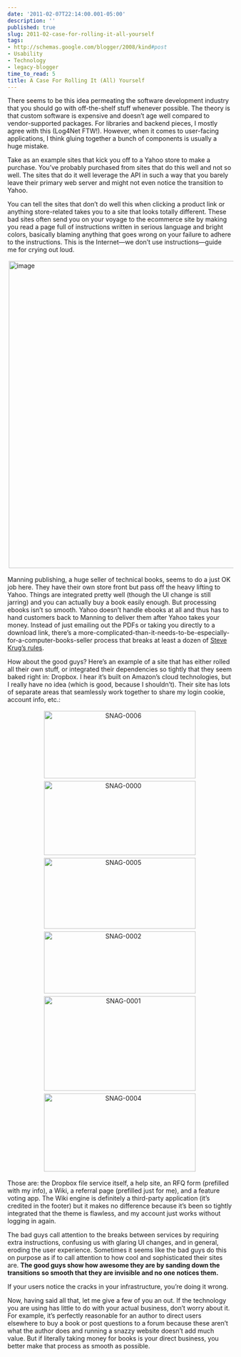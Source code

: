 ```yaml
---
date: '2011-02-07T22:14:00.001-05:00'
description: ''
published: true
slug: 2011-02-case-for-rolling-it-all-yourself
tags:
- http://schemas.google.com/blogger/2008/kind#post
- Usability
- Technology
- legacy-blogger
time_to_read: 5
title: A Case For Rolling It (All) Yourself
---
```


<p>There seems to be this idea permeating the software development industry that you should go with off-the-shelf stuff whenever possible. The theory is that custom software is expensive and doesn’t age well compared to vendor-supported packages. For libraries and backend pieces, I mostly agree with this (Log4Net FTW!). However, when it comes to user-facing applications, I think gluing together a bunch of components is usually a huge mistake.</p>
<p>Take as an example sites that kick you off to a Yahoo store to make a purchase. You’ve probably purchased from sites that do this well and not so well. The sites that do it well leverage the API in such a way that you barely leave their primary web server and might not even notice the transition to Yahoo. </p>
<p>You can tell the sites that don’t do well this when clicking a product link or anything store-related takes you to a site that looks totally different. These bad sites often send you on your voyage to the ecommerce site by making you read a page full of instructions written in serious language and bright colors, basically blaming anything that goes wrong on your failure to adhere to the instructions. This is the Internet—we don’t use instructions—guide me for crying out loud.</p>
<p><img alt="image" height="688" src="http://lh5.ggpht.com/_IKD9WtY5kxU/TVC1GcRD1uI/AAAAAAAABZE/BAKDiRxroIQ/image%5B4%5D.png" style="margin: 3px; display: inline;" title="image" width="700" /></p>
<p>Manning publishing, a huge seller of technical books, seems to do a just OK job here. They have their own store front but pass off the heavy lifting to Yahoo. Things are integrated pretty well (though the UI change is still jarring) and you can actually buy a book easily enough. But processing ebooks isn’t so smooth. Yahoo doesn’t handle ebooks at all and thus has to hand customers back to Manning to deliver them after Yahoo takes your money. Instead of just emailing out the PDFs or taking you directly to a download link, there’s a more-complicated-than-it-needs-to-be-especially-for-a-computer-books-seller process that breaks at least a dozen of <a href="http://www.amazon.com/Dont-Make-Me-Think-Usability/dp/0321344758" target="_blank">Steve Krug’s rules</a>.</p>
<p>How about the good guys? Here’s an example of a site that has either rolled all their own stuff, or integrated their dependencies so tightly that they seem baked right in: Dropbox. I hear it’s built on Amazon’s cloud technologies, but I really have no idea (which is good, because I shouldn’t). Their site has lots of separate areas that seamlessly work together to share my login cookie, account info, etc.:</p>  <p align="center"><a href="http://lh3.ggpht.com/_IKD9WtY5kxU/TVC1VeplBBI/AAAAAAAABZg/bGxpWBbAHaA/s1600-h/SNAG-0006%5B4%5D.png"><img alt="SNAG-0006" height="151" src="http://lh5.ggpht.com/_IKD9WtY5kxU/TVC1Gk-26sI/AAAAAAAABZk/svhs1V3jnZg/SNAG-0006_thumb.png" style="margin: 3px; display: inline;" title="SNAG-0006" width="340" /></a><a href="http://lh6.ggpht.com/_IKD9WtY5kxU/TVC1VxV2tcI/AAAAAAAABZo/jLBHx7ybSYg/s1600-h/SNAG-0000%5B4%5D.png"><img alt="SNAG-0000" height="166" src="http://lh6.ggpht.com/_IKD9WtY5kxU/TVC1HPDpZrI/AAAAAAAABZw/QbOm24tvhoo/SNAG-0000_thumb.png" style="margin: 3px; display: inline;" title="SNAG-0000" width="340" /></a><a href="http://lh4.ggpht.com/_IKD9WtY5kxU/TVC1Wn9BzbI/AAAAAAAABZ0/d4ey3vmiIE4/s1600-h/SNAG-0005%5B4%5D.png"><img alt="SNAG-0005" height="159" src="http://lh4.ggpht.com/_IKD9WtY5kxU/TVC1H0ZUlqI/AAAAAAAABZ4/rJGrvboVUYk/SNAG-0005_thumb.png" style="margin: 3px; display: inline;" title="SNAG-0005" width="340" /></a><a href="http://lh3.ggpht.com/_IKD9WtY5kxU/TVC1XcgZFHI/AAAAAAAABaE/kyPRQ9vkksc/s1600-h/SNAG-0002%5B4%5D.png"><img alt="SNAG-0002" height="139" src="http://lh6.ggpht.com/_IKD9WtY5kxU/TVC1ILi5Q7I/AAAAAAAABaI/GI7P1CQTlvA/SNAG-0002_thumb.png" style="margin: 3px; display: inline;" title="SNAG-0002" width="340" /></a><a href="http://lh4.ggpht.com/_IKD9WtY5kxU/TVC1ZENLN5I/AAAAAAAABaM/j8fSltWIt_o/s1600-h/SNAG-0001%5B4%5D.png"><img alt="SNAG-0001" height="212" src="http://lh5.ggpht.com/_IKD9WtY5kxU/TVC1IghuWMI/AAAAAAAABaU/pL36MMl9Ehs/SNAG-0001_thumb.png" style="margin: 3px; display: inline;" title="SNAG-0001" width="340" /></a><a href="http://lh4.ggpht.com/_IKD9WtY5kxU/TVC1aPD7YlI/AAAAAAAABaY/v_VehBWNkEs/s1600-h/SNAG-0004%5B4%5D.png"><img alt="SNAG-0004" height="175" src="http://lh6.ggpht.com/_IKD9WtY5kxU/TVC1JHsZHzI/AAAAAAAABac/LYoTb-pO4SE/SNAG-0004_thumb.png" style="margin: 3px; display: inline;" title="SNAG-0004" width="340" /></a></p>
<p>Those are: the Dropbox file service itself, a help site, an RFQ form (prefilled with my info), a Wiki, a referral page (prefilled just for me), and a feature voting app. The Wiki engine is definitely a third-party application (it’s credited in the footer) but it makes no difference because it’s been so tightly integrated that the theme is flawless, and my account just works without logging in again. </p>
<p>The bad guys call attention to the breaks between services by requiring extra instructions, confusing us with glaring UI changes, and in general, eroding the user experience. Sometimes it seems like the bad guys do this on purpose as if to call attention to how cool and sophisticated their sites are. <strong>The good guys show how awesome they are by sanding down the transitions so smooth that they are invisible and no one notices them.</strong> </p>
<p>If your users notice the cracks in your infrastructure, you’re doing it wrong.</p>
<p>Now, having said all that, let me give a few of you an out. If the technology you are using has little to do with your actual business, don’t worry about it. For example, it’s perfectly reasonable for an author to direct users elsewhere to buy a book or post questions to a forum because these aren’t what the author does and running a snazzy website doesn’t add much value. But if literally taking money for books is your direct business, you better make that process as smooth as possible.</p>